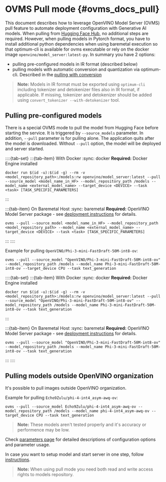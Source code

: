 # OVMS Pull mode {#ovms_docs_pull}

This document describes how to leverage OpenVINO Model Server (OVMS) pull feature to automate deployment configuration with Generative AI models. When pulling from [Hugging Face Hub](https://huggingface.co/), no additional steps are required. However, when pulling models in Pytorch format, you have to install additional python dependencies when using baremetal execution so that optimum-cli is available for ovms executable or rely on the docker image `openvino/model_server:latest-py`. In summary you have 2 options:

- pulling pre-configured models in IR format (described below)
- pulling models with automatic conversion and quantization via optimum-cli. Described in the [pulling with conversion](https://github.com/openvinotoolkit/model_server/blob/main/docs/pull_optimum_cli.md)

> **Note:** Models in IR format must be exported using `optimum-cli` including tokenizer and detokenizer files also in IR format, if applicable. If missing, tokenizer and detokenizer should be added using `convert_tokenizer --with-detokenizer` tool.

## Pulling pre-configured models

There is a special OVMS mode to pull the model from Hugging Face before starting the service. It is triggered by `--source_models` parameter. In addition, `--pull` parameter is for pulling alone. The application quits after the model is downloaded. Without `--pull` option, the model will be deployed and server started.

::::{tab-set}
:::{tab-item} With Docker
:sync: docker
**Required:** Docker Engine installed
```text
docker run $(id -u):$(id -g) --rm -v <model_repository_path>:/models:rw openvino/model_server:latest --pull --source_model <model_name_in_HF> --model_repository_path /models --model_name <external_model_name> --target_device <DEVICE> --task <task> [TASK_SPECIFIC_PARAMETERS]
```
:::

:::{tab-item} On Baremetal Host
:sync: baremetal
**Required:** OpenVINO Model Server package - see [deployment instructions](./deploying_server_baremetal.md) for details.

```text
ovms --pull --source_model <model_name_in_HF> --model_repository_path <model_repository_path> --model_name <external_model_name> --target_device <DEVICE> --task <task> [TASK_SPECIFIC_PARAMETERS]
```
:::
::::

Example for pulling `OpenVINO/Phi-3-mini-FastDraft-50M-int8-ov`:

```text
ovms --pull --source_model "OpenVINO/Phi-3-mini-FastDraft-50M-int8-ov" --model_repository_path /models --model_name Phi-3-mini-FastDraft-50M-int8-ov --target_device CPU --task text_generation 
```
::::{tab-set}
:::{tab-item} With Docker
:sync: docker
**Required:** Docker Engine installed

```text
docker run $(id -u):$(id -g) --rm -v <model_repository_path>:/models:rw openvino/model_server:latest --pull --source_model "OpenVINO/Phi-3-mini-FastDraft-50M-int8-ov" --model_repository_path /models --model_name Phi-3-mini-FastDraft-50M-int8-ov --task text_generation
```
:::

:::{tab-item} On Baremetal Host
:sync: baremetal
**Required:** OpenVINO Model Server package - see [deployment instructions](./deploying_server_baremetal.md) for details.

```text
ovms --pull --source_model "OpenVINO/Phi-3-mini-FastDraft-50M-int8-ov" --model_repository_path /models --model_name Phi-3-mini-FastDraft-50M-int8-ov --task text_generation 
```
:::
::::


## Pulling models outside OpenVINO organization

It's possible to pull images outside OpenVINO organization. 

Example for pulling `Echo9Zulu/phi-4-int4_asym-awq-ov`:

```text
ovms --pull --source_model Echo9Zulu/phi-4-int4_asym-awq-ov --model_repository_path /models --model_name phi-4-int4_asym-awq-ov --target_device CPU --task text_generation 
```

> **Note:** These models aren't tested properly and it's accuracy or performence may be low.

Check [parameters page](./parameters.md) for detailed descriptions of configuration options and parameter usage.

In case you want to setup model and start server in one step, follow [instructions](./starting_server.md).

> **Note:**  When using pull mode you need both read and write access rights to models repository.